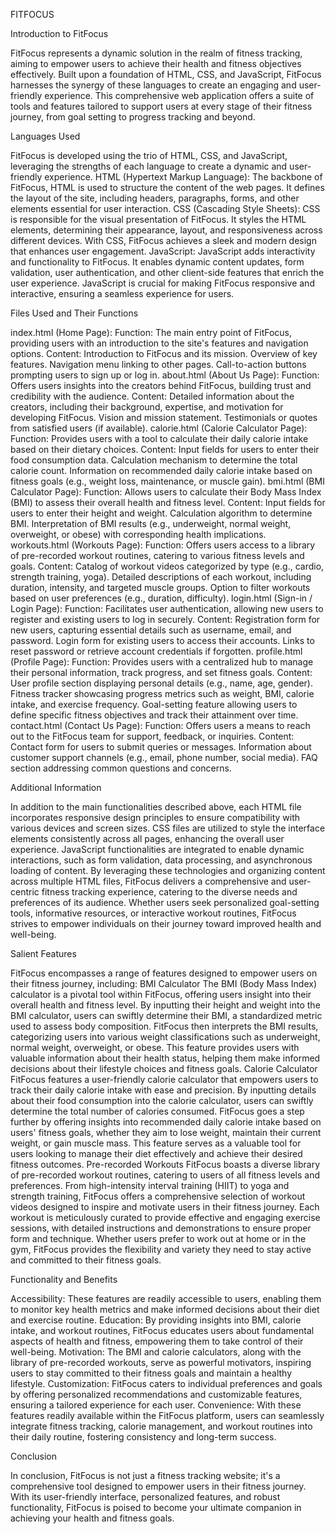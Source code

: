 FITFOCUS


Introduction to FitFocus

FitFocus represents a dynamic solution in the realm of fitness tracking, aiming to empower users to achieve their health and fitness objectives effectively. Built upon a foundation of HTML, CSS, and JavaScript, FitFocus harnesses the synergy of these languages to create an engaging and user-friendly experience. This comprehensive web application offers a suite of tools and features tailored to support users at every stage of their fitness journey, from goal setting to progress tracking and beyond.



Languages Used

FitFocus is developed using the trio of HTML, CSS, and JavaScript, leveraging the strengths of each language to create a dynamic and user-friendly experience.
HTML (Hypertext Markup Language): The backbone of FitFocus, HTML is used to structure the content of the web pages. It defines the layout of the site, including headers, paragraphs, forms, and other elements essential for user interaction.
CSS (Cascading Style Sheets): CSS is responsible for the visual presentation of FitFocus. It styles the HTML elements, determining their appearance, layout, and responsiveness across different devices. With CSS, FitFocus achieves a sleek and modern design that enhances user engagement.
JavaScript: JavaScript adds interactivity and functionality to FitFocus. It enables dynamic content updates, form validation, user authentication, and other client-side features that enrich the user experience. JavaScript is crucial for making FitFocus responsive and interactive, ensuring a seamless experience for users.




Files Used and Their Functions

index.html (Home Page):
Function: The main entry point of FitFocus, providing users with an introduction to the site's features and navigation options.
Content:
Introduction to FitFocus and its mission.
Overview of key features.
Navigation menu linking to other pages.
Call-to-action buttons prompting users to sign up or log in.
about.html (About Us Page):
Function: Offers users insights into the creators behind FitFocus, building trust and credibility with the audience.
Content:
Detailed information about the creators, including their background, expertise, and motivation for developing FitFocus.
Vision and mission statement.
Testimonials or quotes from satisfied users (if available).
calorie.html (Calorie Calculator Page):
Function: Provides users with a tool to calculate their daily calorie intake based on their dietary choices.
Content:
Input fields for users to enter their food consumption data.
Calculation mechanism to determine the total calorie count.
Information on recommended daily calorie intake based on fitness goals (e.g., weight loss, maintenance, or muscle gain).
bmi.html (BMI Calculator Page):
Function: Allows users to calculate their Body Mass Index (BMI) to assess their overall health and fitness level.
Content:
Input fields for users to enter their height and weight.
Calculation algorithm to determine BMI.
Interpretation of BMI results (e.g., underweight, normal weight, overweight, or obese) with corresponding health implications.
workouts.html (Workouts Page):
Function: Offers users access to a library of pre-recorded workout routines, catering to various fitness levels and goals.
Content:
Catalog of workout videos categorized by type (e.g., cardio, strength training, yoga).
Detailed descriptions of each workout, including duration, intensity, and targeted muscle groups.
Option to filter workouts based on user preferences (e.g., duration, difficulty).
login.html (Sign-in / Login Page):
Function: Facilitates user authentication, allowing new users to register and existing users to log in securely.
Content:
Registration form for new users, capturing essential details such as username, email, and password.
Login form for existing users to access their accounts.
Links to reset password or retrieve account credentials if forgotten.
profile.html (Profile Page):
Function: Provides users with a centralized hub to manage their personal information, track progress, and set fitness goals.
Content:
User profile section displaying personal details (e.g., name, age, gender).
Fitness tracker showcasing progress metrics such as weight, BMI, calorie intake, and exercise frequency.
Goal-setting feature allowing users to define specific fitness objectives and track their attainment over time.
contact.html (Contact Us Page):
Function: Offers users a means to reach out to the FitFocus team for support, feedback, or inquiries.
Content:
Contact form for users to submit queries or messages.
Information about customer support channels (e.g., email, phone number, social media).
FAQ section addressing common questions and concerns.




Additional Information

In addition to the main functionalities described above, each HTML file incorporates responsive design principles to ensure compatibility with various devices and screen sizes. CSS files are utilized to style the interface elements consistently across all pages, enhancing the overall user experience. JavaScript functionalities are integrated to enable dynamic interactions, such as form validation, data processing, and asynchronous loading of content.
By leveraging these technologies and organizing content across multiple HTML files, FitFocus delivers a comprehensive and user-centric fitness tracking experience, catering to the diverse needs and preferences of its audience. Whether users seek personalized goal-setting tools, informative resources, or interactive workout routines, FitFocus strives to empower individuals on their journey toward improved health and well-being.





Salient Features

FitFocus encompasses a range of features designed to empower users on their fitness journey, including:
BMI Calculator
The BMI (Body Mass Index) calculator is a pivotal tool within FitFocus, offering users insight into their overall health and fitness level. By inputting their height and weight into the BMI calculator, users can swiftly determine their BMI, a standardized metric used to assess body composition. FitFocus then interprets the BMI results, categorizing users into various weight classifications such as underweight, normal weight, overweight, or obese. This feature provides users with valuable information about their health status, helping them make informed decisions about their lifestyle choices and fitness goals.
Calorie Calculator
FitFocus features a user-friendly calorie calculator that empowers users to track their daily calorie intake with ease and precision. By inputting details about their food consumption into the calorie calculator, users can swiftly determine the total number of calories consumed. FitFocus goes a step further by offering insights into recommended daily calorie intake based on users' fitness goals, whether they aim to lose weight, maintain their current weight, or gain muscle mass. This feature serves as a valuable tool for users looking to manage their diet effectively and achieve their desired fitness outcomes.
Pre-recorded Workouts
FitFocus boasts a diverse library of pre-recorded workout routines, catering to users of all fitness levels and preferences. From high-intensity interval training (HIIT) to yoga and strength training, FitFocus offers a comprehensive selection of workout videos designed to inspire and motivate users in their fitness journey. Each workout is meticulously curated to provide effective and engaging exercise sessions, with detailed instructions and demonstrations to ensure proper form and technique. Whether users prefer to work out at home or in the gym, FitFocus provides the flexibility and variety they need to stay active and committed to their fitness goals.




Functionality and Benefits

Accessibility: These features are readily accessible to users, enabling them to monitor key health metrics and make informed decisions about their diet and exercise routine.
Education: By providing insights into BMI, calorie intake, and workout routines, FitFocus educates users about fundamental aspects of health and fitness, empowering them to take control of their well-being.
Motivation: The BMI and calorie calculators, along with the library of pre-recorded workouts, serve as powerful motivators, inspiring users to stay committed to their fitness goals and maintain a healthy lifestyle.
Customization: FitFocus caters to individual preferences and goals by offering personalized recommendations and customizable features, ensuring a tailored experience for each user.
Convenience: With these features readily available within the FitFocus platform, users can seamlessly integrate fitness tracking, calorie management, and workout routines into their daily routine, fostering consistency and long-term success.



Conclusion

In conclusion, FitFocus is not just a fitness tracking website; it's a comprehensive tool designed to empower users in their fitness journey. With its user-friendly interface, personalized features, and robust functionality, FitFocus is poised to become your ultimate companion in achieving your health and fitness goals.
